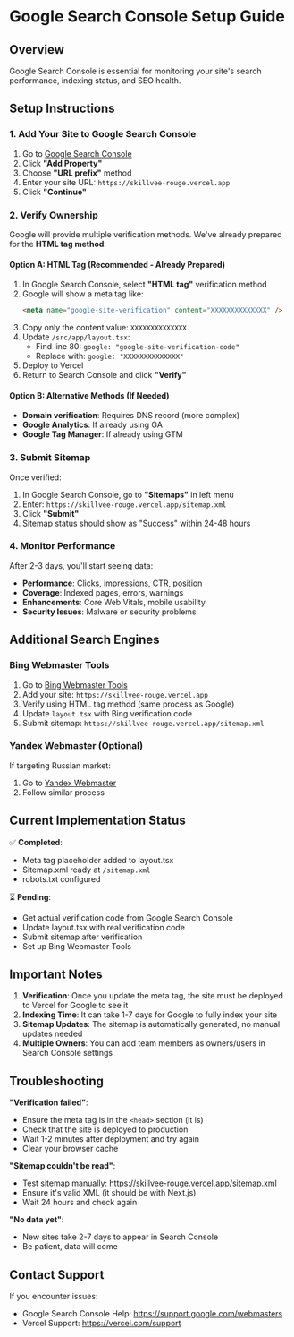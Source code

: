 # Google Search Console Setup Guide

## Overview
Google Search Console is essential for monitoring your site's search performance, indexing status, and SEO health.

## Setup Instructions

### 1. Add Your Site to Google Search Console

1. Go to [Google Search Console](https://search.google.com/search-console)
2. Click **"Add Property"**
3. Choose **"URL prefix"** method
4. Enter your site URL: `https://skillvee-rouge.vercel.app`
5. Click **"Continue"**

### 2. Verify Ownership

Google will provide multiple verification methods. We've already prepared for the **HTML tag method**:

#### Option A: HTML Tag (Recommended - Already Prepared)
1. In Google Search Console, select **"HTML tag"** verification method
2. Google will show a meta tag like:
   ```html
   <meta name="google-site-verification" content="XXXXXXXXXXXXXX" />
   ```
3. Copy only the content value: `XXXXXXXXXXXXXX`
4. Update `/src/app/layout.tsx`:
   - Find line 80: `google: "google-site-verification-code"`
   - Replace with: `google: "XXXXXXXXXXXXXX"`
5. Deploy to Vercel
6. Return to Search Console and click **"Verify"**

#### Option B: Alternative Methods (If Needed)
- **Domain verification**: Requires DNS record (more complex)
- **Google Analytics**: If already using GA
- **Google Tag Manager**: If already using GTM

### 3. Submit Sitemap

Once verified:
1. In Google Search Console, go to **"Sitemaps"** in left menu
2. Enter: `https://skillvee-rouge.vercel.app/sitemap.xml`
3. Click **"Submit"**
4. Sitemap status should show as "Success" within 24-48 hours

### 4. Monitor Performance

After 2-3 days, you'll start seeing data:
- **Performance**: Clicks, impressions, CTR, position
- **Coverage**: Indexed pages, errors, warnings
- **Enhancements**: Core Web Vitals, mobile usability
- **Security Issues**: Malware or security problems

## Additional Search Engines

### Bing Webmaster Tools
1. Go to [Bing Webmaster Tools](https://www.bing.com/webmasters)
2. Add your site: `https://skillvee-rouge.vercel.app`
3. Verify using HTML tag method (same process as Google)
4. Update `layout.tsx` with Bing verification code
5. Submit sitemap: `https://skillvee-rouge.vercel.app/sitemap.xml`

### Yandex Webmaster (Optional)
If targeting Russian market:
1. Go to [Yandex Webmaster](https://webmaster.yandex.com/)
2. Follow similar process

## Current Implementation Status

✅ **Completed**:
- Meta tag placeholder added to layout.tsx
- Sitemap.xml ready at `/sitemap.xml`
- robots.txt configured

⏳ **Pending**:
- Get actual verification code from Google Search Console
- Update layout.tsx with real verification code
- Submit sitemap after verification
- Set up Bing Webmaster Tools

## Important Notes

1. **Verification**: Once you update the meta tag, the site must be deployed to Vercel for Google to see it
2. **Indexing Time**: It can take 1-7 days for Google to fully index your site
3. **Sitemap Updates**: The sitemap is automatically generated, no manual updates needed
4. **Multiple Owners**: You can add team members as owners/users in Search Console settings

## Troubleshooting

**"Verification failed"**:
- Ensure the meta tag is in the `<head>` section (it is)
- Check that the site is deployed to production
- Wait 1-2 minutes after deployment and try again
- Clear your browser cache

**"Sitemap couldn't be read"**:
- Test sitemap manually: https://skillvee-rouge.vercel.app/sitemap.xml
- Ensure it's valid XML (it should be with Next.js)
- Wait 24 hours and check again

**"No data yet"**:
- New sites take 2-7 days to appear in Search Console
- Be patient, data will come

## Contact Support

If you encounter issues:
- Google Search Console Help: https://support.google.com/webmasters
- Vercel Support: https://vercel.com/support

